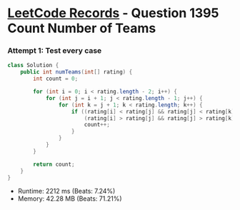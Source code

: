 # [LeetCode Records](../../README.md) - Question 1395 Count Number of Teams

### Attempt 1: Test every case
```java
class Solution {
    public int numTeams(int[] rating) {
        int count = 0;

        for (int i = 0; i < rating.length - 2; i++) {
            for (int j = i + 1; j < rating.length - 1; j++) {
                for (int k = j + 1; k < rating.length; k++) {
                    if ((rating[i] < rating[j] && rating[j] < rating[k]) ||
                        (rating[i] > rating[j] && rating[j] > rating[k])) {
                        count++;
                    }
                }
            }
        }

        return count;
    }
}
```
- Runtime: 2212 ms (Beats: 7.24%)
- Memory: 42.28 MB (Beats: 71.21%)

<br>
